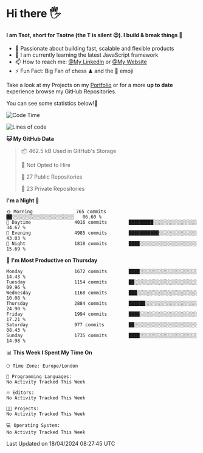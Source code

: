 # Hi there :raised_hand_with_fingers_splayed:
#### I am Tsot, short for Tsotne (the T is silent :wink:). I build & break things :space_invader:
- :telescope: Passionate about building fast, scalable and flexible products
- :seedling: I am currently learning the latest JavaScript framework 
- :mailbox: How to reach me: [@My LinkedIn](https://www.linkedin.com/in/tsotne-gvadzabia/) or [@My Website](https://tsotne.co.uk/contact)
- :zap: Fun Fact: Big Fan of chess ♟ and the 👾 emoji

Take a look at my Projects on my [Portfolio](https://tsotne.co.uk/) or for a more **up to date** experience browse my GitHub Repositories.

You can see some statistics below!:space_invader:
<!--START_SECTION:waka-->
![Code Time](http://img.shields.io/badge/Code%20Time-761%20hrs%202%20mins-blue)

![Lines of code](https://img.shields.io/badge/From%20Hello%20World%20I%27ve%20Written-5.5%20million%20lines%20of%20code-blue)

**🐱 My GitHub Data** 

> 📦 462.5 kB Used in GitHub's Storage 
 > 
> 🚫 Not Opted to Hire
 > 
> 📜 27 Public Repositories 
 > 
> 🔑 23 Private Repositories 
 > 
**I'm a Night 🦉** 

```text
🌞 Morning                765 commits         ██░░░░░░░░░░░░░░░░░░░░░░░   06.60 % 
🌆 Daytime                4016 commits        █████████░░░░░░░░░░░░░░░░   34.67 % 
🌃 Evening                4985 commits        ███████████░░░░░░░░░░░░░░   43.03 % 
🌙 Night                  1818 commits        ████░░░░░░░░░░░░░░░░░░░░░   15.69 % 
```
📅 **I'm Most Productive on Thursday** 

```text
Monday                   1672 commits        ████░░░░░░░░░░░░░░░░░░░░░   14.43 % 
Tuesday                  1154 commits        ██░░░░░░░░░░░░░░░░░░░░░░░   09.96 % 
Wednesday                1168 commits        ███░░░░░░░░░░░░░░░░░░░░░░   10.08 % 
Thursday                 2884 commits        ██████░░░░░░░░░░░░░░░░░░░   24.90 % 
Friday                   1994 commits        ████░░░░░░░░░░░░░░░░░░░░░   17.21 % 
Saturday                 977 commits         ██░░░░░░░░░░░░░░░░░░░░░░░   08.43 % 
Sunday                   1735 commits        ████░░░░░░░░░░░░░░░░░░░░░   14.98 % 
```


📊 **This Week I Spent My Time On** 

```text
🕑︎ Time Zone: Europe/London

💬 Programming Languages: 
No Activity Tracked This Week

🔥 Editors: 
No Activity Tracked This Week

🐱‍💻 Projects: 
No Activity Tracked This Week

💻 Operating System: 
No Activity Tracked This Week
```


 Last Updated on 18/04/2024 08:27:45 UTC
<!--END_SECTION:waka-->
